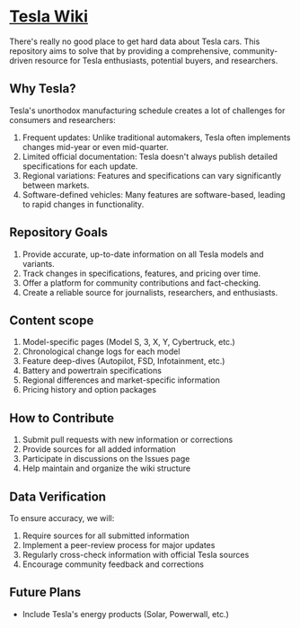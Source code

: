 # [Tesla Wiki](https://adamwett.xyz/tesla-wiki)

There's really no good place to get hard data about Tesla cars. This repository aims to solve that by providing a comprehensive, community-driven resource for Tesla enthusiasts, potential buyers, and researchers.

## Why Tesla?
Tesla's unorthodox manufacturing schedule creates a lot of challenges for consumers and researchers:

1. Frequent updates: Unlike traditional automakers, Tesla often implements changes mid-year or even mid-quarter.
2. Limited official documentation: Tesla doesn't always publish detailed specifications for each update.
3. Regional variations: Features and specifications can vary significantly between markets.
4. Software-defined vehicles: Many features are software-based, leading to rapid changes in functionality.

## Repository Goals
1. Provide accurate, up-to-date information on all Tesla models and variants.
2. Track changes in specifications, features, and pricing over time.
3. Offer a platform for community contributions and fact-checking.
4. Create a reliable source for journalists, researchers, and enthusiasts.

## Content scope
1. Model-specific pages (Model S, 3, X, Y, Cybertruck, etc.)
2. Chronological change logs for each model
3. Feature deep-dives (Autopilot, FSD, Infotainment, etc.)
4. Battery and powertrain specifications
5. Regional differences and market-specific information
6. Pricing history and option packages

## How to Contribute
1. Submit pull requests with new information or corrections
2. Provide sources for all added information
3. Participate in discussions on the Issues page
4. Help maintain and organize the wiki structure

## Data Verification
To ensure accuracy, we will:
1. Require sources for all submitted information
2. Implement a peer-review process for major updates
3. Regularly cross-check information with official Tesla sources
4. Encourage community feedback and corrections

## Future Plans
- Include Tesla's energy products (Solar, Powerwall, etc.)
